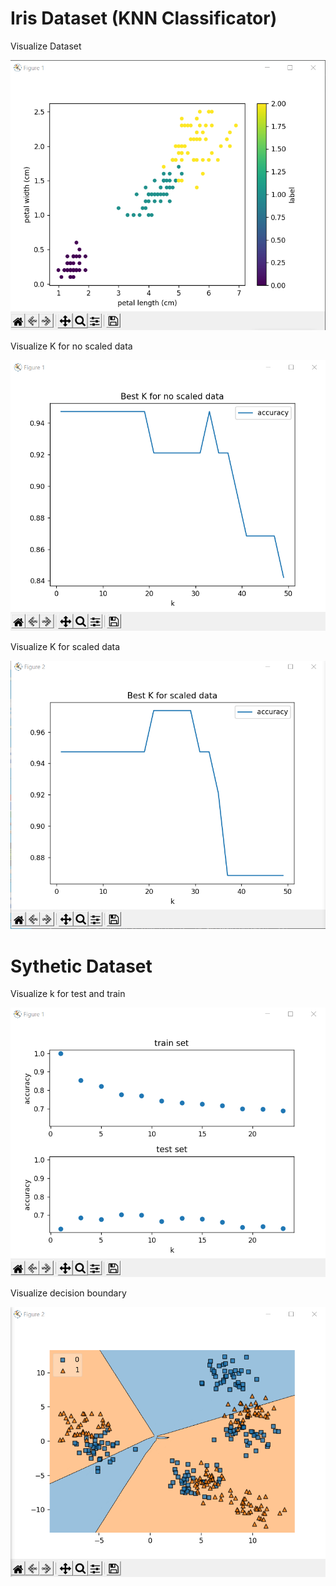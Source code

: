 # Iris Dataset (KNN Classificator)
Visualize Dataset

![](img/image.png)

Visualize K for no scaled data

![](img/Screenshot_3.png)

Visualize K for scaled data

![](img/Screenshot_2.png)

# Sythetic Dataset

Visualize k for test and train 

![](img/Screenshot_5.png)

Visualize decision boundary

![](img/Screenshot_4.png)
